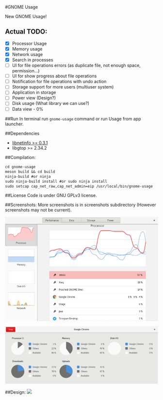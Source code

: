 #GNOME Usage

New GNOME Usage!

## Actual TODO:
- [x] Processor Usage
- [x] Memory usage
- [x] Network usage
- [x] Search in processes 
- [ ] UI for file operations errors (as duplicate file, not enough space, permission...)
- [ ] UI for show progress about file operations
- [ ] Notification for file operations with undo action
- [ ] Storage support for more users (multiuser system)
- [ ] Application in storage 
- [ ] Power view (Design?)
- [ ] Disk usage (What library we can use?)
- [ ] Data view - 0%

##Run
In terminal run ```gnome-usage``` command or run Usage from app launcher.

##Dependencies
- [libnetinfo >= 0.3.1](https://github.com/kaegi/netinfo-ffi)
- libgtop >= 2.34.2

##Compilation:
```
cd gnome-usage
meson build && cd build
ninja-build #or ninja
sudo ninja-build install #or sudo ninja install
sudo setcap cap_net_raw,cap_net_admin=eip /usr/local/bin/gnome-usage
```

##License
Code is under GNU GPLv3 license.

##Screenshots:
More screenshots is in screenshots subdirectory (However screenshots may not be current).

![Screenshot](screenshots/screenshot11.png?raw=true )

![Screenshot](screenshots/screenshot10.png?raw=true )

##Design:
<img src="https://raw.githubusercontent.com/gnome-design-team/gnome-mockups/master/usage/usage-wires.png">
